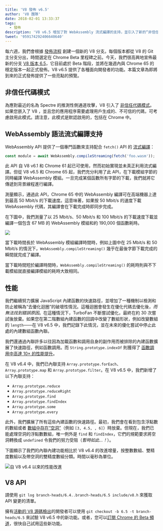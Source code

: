 ```yaml
---
title: 'V8 發佈 v6.5'
author: 'V8 團隊'
date: 2018-02-01 13:33:37
tags:
  - 發佈
description: 'V8 v6.5 增加了對 WebAssembly 流式編譯的支持，並引入了新的“非信任代碼模式”。'
tweet: '959174292406640640'
---
```

每六週，我們會根據 [發佈流程](/docs/release-process) 創建一個新的 V8 分支。每個版本都從 V8 的 Git 主分支分出，時間選定在 Chrome Beta 里程碑之前。今天，我們很高興地宣佈最新的分支 [V8 版本 6.5](https://chromium.googlesource.com/v8/v8.git/+log/branch-heads/6.5)，它目前處於 Beta 階段，並將在幾週內與 Chrome 65 的穩定版本一起正式發佈。V8 v6.5 提供了各種面向開發者的功能。本篇文章為即將到來的正式發佈提供了一些亮點的預覽。

<!--truncate-->
## 非信任代碼模式

為應對最近的名為 Spectre 的推測性側通道攻擊，V8 引入了 [非信任代碼模式](/docs/untrusted-code-mitigations)。如果您嵌入了 V8 ，並且您的應用程序需要處理用戶生成的、不可信的代碼，可考慮啟用此模式。請注意，此模式是默認啟用的，包括在 Chrome 中。

## WebAssembly 語法流式編譯支持

WebAssembly API 提供了一個專門函數來支持配合 `fetch()` API 的 [流式編譯](https://developers.google.com/web/updates/2018/04/loading-wasm)：

```js
const module = await WebAssembly.compileStreaming(fetch('foo.wasm'));
```

此 API 自 V8 v6.1 和 Chrome 61 起已可使用，然而初始實現並未真正利用流式編譯。但從 V8 v6.5 和 Chrome 65 起，我們充分利用了此 API，在下載模組字節的同時編譯 WebAssembly 模組。一旦完成某個函數所有字節的下載，我們就將它傳遞到背景線程進行編譯。

測量顯示，通過此 API，Chrome 65 中的 WebAssembly 編譯可在高端機器上達到最高 50 Mbit/s 的下載速度。這意味著，如果按 50 Mbit/s 的速度下載 WebAssembly 代碼，其編譯會在下載完成時即同步完成。

在下圖中，我們測量了以 25 Mbit/s、50 Mbit/s 和 100 Mbit/s 的下載速度下載並編譯一個包含 67 MB 的 WebAssembly 模組和約 190,000 個函數耗時。

![](/_img/v8-release-65/wasm-streaming-compilation.svg)

當下載時間長於 WebAssembly 模組編譯時間時，例如上圖中在 25 Mbit/s 和 50 Mbit/s 的情況下，`WebAssembly.compileStreaming()` 幾乎在最後字節下載完成的瞬間就完成了編譯。

當下載時間短於編譯時間時，`WebAssembly.compileStreaming()` 的耗時則與不下載模組就直接編譯模組的耗時大致相同。

## 性能

我們繼續努力擴展 JavaScript 內建函數的快速路徑，並增加了一種機制以檢測和防止被稱為“去優化迴圈”的破壞性情況。這種迴圈會發生在優化代碼去優化後，_而無法找到錯誤原因_。在這種情況下，TurboFan 不斷嘗試優化，最終在約 30 次嘗試後放棄。如果您在第二階數組內建函數的回調中改變了數組形狀，例如改變數組的 `length`——在 V8 v6.5 中，我們記錄下此情況，並在未來的優化嘗試中停止此處的內建數組函數內聯。

我們還通過內聯許多以往因為加載函數和調用自身的副作用而被排除的內建函數擴展了快速路徑，例如函數調用。而 `String.prototype.indexOf` 則獲得了 [函數調用中高達 10× 的性能提升](https://bugs.chromium.org/p/v8/issues/detail?id=6270)。

在 V8 v6.4 中，我們已內聯支持 `Array.prototype.forEach`、`Array.prototype.map` 和 `Array.prototype.filter`。在 V8 v6.5 中，我們新增了以下內聯支持：

- `Array.prototype.reduce`
- `Array.prototype.reduceRight`
- `Array.prototype.find`
- `Array.prototype.findIndex`
- `Array.prototype.some`
- `Array.prototype.every`

此外，我們擴展了所有這些內建函數的快速路徑。最初，我們會在看到包含浮點數的數組或者 [數組中存在“空洞”](/blog/elements-kinds)（例如 `[3, 4.5, , 6]`）時放棄。但現在，我們已能處理空洞的浮點數數組，唯一例外是 `find` 和 `findIndex`，它們的規範要求將空洞轉換成 `undefined` 令我們的努力受阻（_暫時如此...！_）。

下圖顯示了我們的內聯內建功能相比於 V8 v6.4 的改進增量，按整數數組、雙精度數組以及帶空洞的雙精度數組分類。時間以毫秒為單位。

![自 V8 v6.4 以來的性能改進](/_img/v8-release-65/performance-improvements.svg)

## V8 API

請使用 `git log branch-heads/6.4..branch-heads/6.5 include/v8.h` 來獲取 API 變更的清單。

擁有[活動的 V8 源碼檢出](/docs/source-code#using-git)的開發者可以使用 `git checkout -b 6.5 -t branch-heads/6.5` 來試驗 V8 v6.5 中的新功能。或者，您可以[訂閱 Chrome 的 Beta 頻道](https://www.google.com/chrome/browser/beta.html)，很快自己試用這些新功能。
